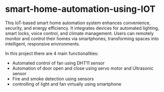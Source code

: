 # smart-home-automation-using-IOT
This IoT-based smart home automation system enhances convenience, security, and energy efficiency. It integrates devices for automated lighting, smart locks, voice control, and climate management. Users can remotely monitor and control their homes via smartphones, transforming spaces into intelligent, responsive environments.

In this project there are 4 main functionalities:
  * Automated control of fan using DHT11 sensor
  * Automation of door open and close using servo motor and Ultrasonic sensor
  * Fire and smoke detection using sensors
  * controlling of light and fan virtually using smartphone
